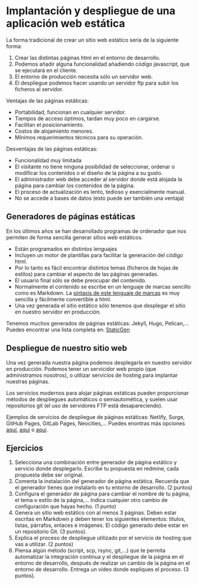 # Implantación y despliegue de una aplicación web estática

La forma tradicional de crear un sitio web estático sería de la siguiente forma:

1. Crear las distintas páginas html en el entorno de desarrollo.
2. Podemos añadir alguna funcionalidad añadiendo código javascript, que se ejecutará en el cliente.
3. El entorno de producción necesita sólo un servidor web.
4. El despliegue podemos hacer usando un servidor ftp para subir los ficheros al servidor.

Ventajas de las páginas estáticas:

* Portabilidad, funcionan en cualquier servidor.
* Tiempos de acceso óptimos, tardan muy poco en cargarse.
* Facilitan el posicionamiento.
* Costos de alojamiento menores.
* Mínimos requerimientos técnicos para su operación.

Desventajas de las páginas estáticas:

* Funcionalidad muy limitada
* El visitante no tiene ninguna posibilidad de seleccionar, ordenar o modificar los contenidos o el diseño de la página a su gusto.
* El administrador web debe acceder al servidor donde está alojada la página para cambiar los contenidos de la página.
* El proceso de actualización es lento, tedioso y esencialmente manual.
* No se accede a bases de datos (esto puede ser también una ventaja)

## Generadores de páginas estáticas

En los últimos años se han desarrollado programas de ordenador que nos permiten de forma sencilla generar sitios web estáticos.

* Están programados en distintos lenguajes
* Incluyen un motor de plantillas para facilitar la generación del código html.
* Por lo tanto es fácil encontrar distintos temas (ficheros de hojas de estilos) para cambiar el aspecto de las páginas generadas.
* El usuario final sólo se debe preocupar del contenido.
* Normalmente el contenido se escribe en un lenguaje de marcas sencillo como es Markdown. La [sintaxis de este lenguaje de marcas](https://guides.github.com/features/mastering-markdown/) es muy sencilla y fácilmente convertible a html.
* Una vez generada el sitio estático sólo tenemos que desplegar el sitio en nuestro servidor en producción.

Tenemos muchos generados de páginas estáticas: Jekyll, Hugo, Pelican,... Puedes encontrar una lista completa en: [StaticGen](https://www.staticgen.com/)


## Despliegue de nuestro sitio web

Una vez generada nuestra página podemos desplegarla en nuestro servidor en producción. Podemos tener un servicidor web propio (que administramos nosotros), o utilizar servicios de hosting para implantar nuestras páginas.

Los servicios modernos para alojar páginas estáticas pueden proporcionar métodos de despliegues automáticos o semiautomética, y suelen usar repositorios git (el uso de servidores FTP está desapareciendo).

Ejemplos de servicios de despliegue de páginas estáticas: Netlify, Surge, GitHub Pages, GitLab Pages, Neocities,... Puedes enontras más opciones [aquí](https://stackshare.io/netlify/alternatives), [aquí](https://alternativeto.net/software/netlify/) o [aqui](https://siftery.com/netlify/alternatives).


## Ejercicios

1. Selecciona una combinación entre generador de página estático y servicio donde desplegarlo. Escribe tu propuesta en redmine, cada propuesta debe ser original.
2. Comenta la instalación del generador de página estática. Recuerda que el generador tienes que instalarlo en tu entorno de desarrollo. (2 puntos)
3. Configura el generador de página para cambiar el nombre de tu página, el tema o estilo de la página,... Indica cualquier otro cambio de configuración que hayas hecho. (1 punto)
4. Genera un sitio web estático con al menos 3 páginas. Deben estar escritas en Markdown y deben tener los siguientes elementos: títulos, listas, párrafos, enlaces e imágenes. El código generado debe estar en un repositorio Git. (3 puntos).
5. Explica el proceso de despliegue utilizado por el servicio de hosting que vas a utilizar. (2 puntos)
6. Piensa algún método (script, scp, rsync, git,...) que te permita automatizar la integración continua y el despliegue de la página en el entorno de desarrollo, después de realizar un cambio de la página en el entorno de desarrollo. Entrega un vídeo donde expliques el proceso. (3 puntos).

